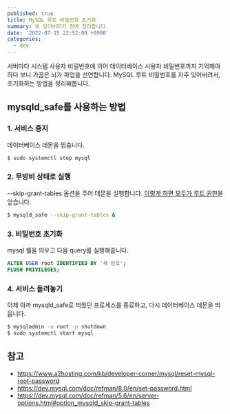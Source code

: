 ```yaml
---
published: true
title: MySQL 루트 비밀번호 초기화
summary: 또 잊어버리기 전에 정리합니다.
date: '2022-07-15 22:52:00 +0900'
categories:
  - dev
---
```

서버마다 시스템 사용자 비밀번호에 이어 데이터베이스 사용자 비밀번호까지 기억해야 하다 보니 가끔은 뇌가 파업을 선언합니다. MySQL 루트 비밀번호를 자주 잊어버려서, 초기화하는 방법을 정리해봅니다.

## mysqld_safe를 사용하는 방법

### 1. 서비스 중지

데이터베이스 데몬을 멈춥니다.

~~~bash
$ sudo systemctl stop mysql
~~~

### 2. 무방비 상태로 실행

--skip-grant-tables 옵션을 주어 데몬을 실행합니다. [이렇게 하면 모두가 루트 권한](https://dev.mysql.com/doc/refman/5.6/en/server-options.html#option_mysqld_skip-grant-tables)을 얻습니다.

~~~bash
$ mysqld_safe --skip-grant-tables &
~~~

### 3. 비밀번호 초기화

mysql 쉘을 띄우고 다음 query를 실행해줍니다.

~~~sql
ALTER USER root IDENTIFIED BY '새 암호';
FLUSH PRIVILEGES;
~~~

### 4. 서비스 돌려놓기

이제 아까 mysqld_safe로 띄웠던 프로세스를 종료하고, 다시 데이터베이스 데몬을 띄웁니다.

~~~bash
$ mysqladmin -u root -p shutdown
$ sudo systemctl start mysql
~~~

## 참고

- https://www.a2hosting.com/kb/developer-corner/mysql/reset-mysql-root-password
- https://dev.mysql.com/doc/refman/8.0/en/set-password.html
- https://dev.mysql.com/doc/refman/5.6/en/server-options.html#option_mysqld_skip-grant-tables
